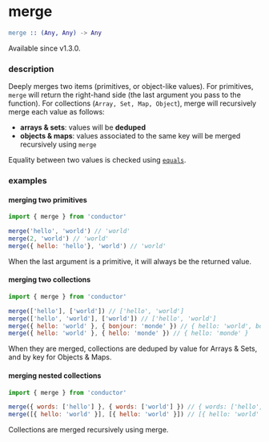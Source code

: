 # merge

```erlang
merge :: (Any, Any) -> Any
```

Available since v1.3.0.

### description

Deeply merges two items \(primitives, or object-like values\). For primitives, `merge` will return the right-hand side \(the last argument you pass to the function\). For collections \(`Array, Set, Map, Object`\), merge will recursively merge each value as follows:

* **arrays & sets**: values will be **deduped**
* **objects & maps**: values associated to the same key will be merged recursively using `merge`

Equality between two values is checked using [`equals`](equals.md).

### examples

#### merging two primitives

```javascript
import { merge } from 'conductor'

merge('hello', 'world') // 'world'
merge(2, 'world') // 'world'
merge({ hello: 'hello'}, 'world') // 'world'
```

When the last argument is a primitive, it will always be the returned value.

#### merging two collections

```javascript
import { merge } from 'conductor'

merge(['hello'], ['world']) // ['hello', 'world']
merge(['hello', 'world'], ['world']) // ['hello', 'world']
merge({ hello: 'world' }, { bonjour: 'monde' }) // { hello: 'world', bonjour: 'monde' }
merge({ hello: 'world' }, { hello: 'monde' }) // { hello: 'monde' }
```

When they are merged, collections are deduped by value for Arrays & Sets, and by key for Objects & Maps.

#### merging nested collections

```javascript
import { merge } from 'conductor'

merge({ words: ['hello'] }, { words: ['world'] }) // { words: ['hello', 'world'] }
merge([{ hello: 'world' }], [{ hello: 'world' }]) // [{ hello: 'world' }]
```

Collections are merged recursively using merge. 

